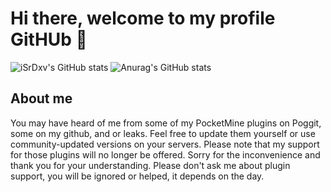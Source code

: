 # Hi there, welcome to my profile GitHUb 👋
![iSrDxv's GitHub stats](https://github-readme-stats.vercel.app/api?username=isrdxv&show_icons=true&theme=dark)
![Anurag's GitHub stats](https://github-readme-stats.vercel.app/api?username=isrdxv&show_icons=true)
## About me
You may have heard of me from some of my PocketMine plugins on Poggit, some on my github, and or leaks. Feel free to update them yourself or use community-updated versions on your servers. Please note that my support for those plugins will no longer be offered. Sorry for the inconvenience and thank you for your understanding. Please don't ask me about plugin support, you will be ignored or helped, it depends on the day.
<!--
**iSrDxv/iSrDxv** is a ✨ _special_ ✨ repository because its `README.md` (this file) appears on your GitHub profile.

Here are some ideas to get you started:

- 🔭 I’m currently working on ...
- 🌱 I’m currently learning ...
- 👯 I’m looking to collaborate on ...
- 🤔 I’m looking for help with ...
- 💬 Ask me about ...
- 📫 How to reach me: ...
- 😄 Pronouns: ...
- ⚡ Fun fact: ...
-->
